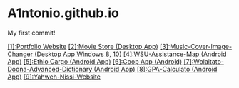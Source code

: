 # A1ntonio.github.io
My first commit!

<a href="https://a1ntonio.github.io/MyPortfolio.github.io/" target="_blank">[1]:Portfolio Website</a>
<a href="https://github.com/A1ntonio/MovieStore-Desktop" target="_blank">[2]:Movie Store (Desktop App)</a>
<a href="https://github.com/A1ntonio/Music-Cover-Image-Changer" target="_blank">[3]:Music-Cover-Image-Changer (Desktop App Windows 8, 10)</a>
<a href="https://github.com/A1ntonio/WSU-Assistance-Map" target="_blank">[4]:WSU-Assistance-Map (Android App)</a>
<a href="https://github.com/A1ntonio/EthioCargo" target="_blank">[5]:Ethio Cargo (Android App)</a>
<a href="https://github.com/A1ntonio/Coop-App-Android-Application" target="_blank">[6]:Coop App (Android)</a>
<a href="https://github.com/A1ntonio/Wolaitato-Doona-Advanced-Dictionary" target="_blank">[7]:Wolaitato-Doona-Advanced-Dictionary (Android App)</a>
<a href="https://github.com/A1ntonio/GPA-Calculator" target="_blank">[8]:GPA-Calculato (Android App)</a>
<a href="https://github.com/A1ntonio/Yahweh-Nissi-Website" target="_blank">[9]:Yahweh-Nissi-Website</a>
